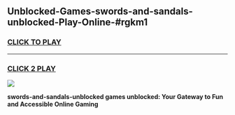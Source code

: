 
## Unblocked-Games-swords-and-sandals-unblocked-Play-Online-#rgkm1
<h3>
<a href="https://premium.freeplayer.one?title=swords-and-sandals-unblocked&ref=27F">CLICK TO PLAY</a></h3>
<hr>

<h3>
<a href="https://premium.freeplayer.one?title=swords-and-sandals-unblocked&ref=27F">CLICK 2 PLAY</a>
  
</h3>

<a href="https://premium.freeplayer.one?title=swords-and-sandals-unblocked&ref=27F"><img src="https://clearcache.store/games.png"></a>


**swords-and-sandals-unblocked games unblocked: Your Gateway to Fun and Accessible Online Gaming**

